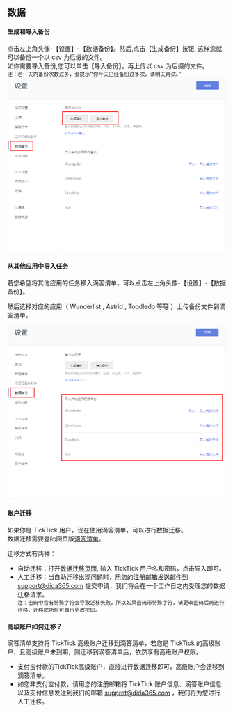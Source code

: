 ## 数据

#### 生成和导入备份

点击左上角头像-【设置】-【数据备份】。然后,点击【生成备份】按钮, 这样您就可以备份一个以 csv 为后缀的文件。 <br >如你需要导入备份,您可以单击【导入备份】，再上传以 csv 为后缀的文件。 <br>`注：若一天内备份次数过多，会提示“你今天已经备份过多次，请明天再试。”` ![](../images/web/1.5.1.png)

#### 从其他应用中导入任务

若您希望将其他应用的任务移入滴答清单，可以点击左上角头像-【设置】-【数据备份】。

然后选择对应的应用（ Wunderlist , Astrid , Toodledo 等等 ）上传备份文件到滴答清单。

![](../images/web/1.5.2.png)

#### 账户迁移

如果你是 TickTick 用户，现在使用滴答清单，可以进行数据迁移。 <br>数据迁移需要登陆网页版[滴答清单](http://www.dida365.com/)。

迁移方式有两种：

* 自助迁移：打开[数据迁移页面](http://dida365.com/import/#ticktick), 输入 TickTick 用户名和密码，点击导入即可。
* 人工迁移：当自助迁移出现问题时，用您的注册邮箱发送邮件到support@dida365.com 提交申请，我们将会在一个工作日之内受理您的数据迁移请求。
  <br>`注：密码中含有特殊字符会导致迁移失败，所以如果密码带特殊字符，请更改密码后再进行迁移，迁移成功后可自行更改密码。`

#### 高级账户如何迁移？

滴答清单支持将 TickTick 高级账户迁移到滴答清单，若您是 TickTick 的高级账户，且高级账户未到期，则迁移到滴答清单后，依然享有高级账户权限。

* 支付宝付款的TickTick高级账户，直接进行数据迁移即可，高级账户会迁移到滴答清单。
* 如您非支付宝付款，请用您的注册邮箱将 TickTick 账户信息、滴答账户信息以及支付信息发送到我们的邮箱 supprot@dida365.com ，我们将为您进行人工迁移。


